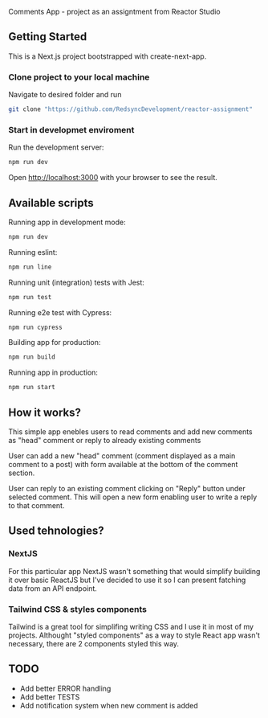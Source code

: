 Comments App - project as an assigntment from Reactor Studio

## Getting Started

This is a Next.js project bootstrapped with create-next-app.

### Clone project to your local machine

Navigate to desired folder and run

```bash
git clone "https://github.com/RedsyncDevelopment/reactor-assignment"
```

### Start in developmet enviroment

Run the development server:

```bash
npm run dev
```

Open [http://localhost:3000](http://localhost:3000) with your browser to see the result.

## Available scripts

Running app in development mode:

```bash
npm run dev
```

Running eslint:

```bash
npm run line
```

Running unit (integration) tests with Jest:

```bash
npm run test
```

Running e2e test with Cypress:

```bash
npm run cypress
```

Building app for production:

```bash
npm run build
```

Running app in production:

```bash
npm run start
```

## How it works?

This simple app enebles users to read comments and add new comments as "head" comment or reply to already existing comments

User can add a new "head" comment (comment displayed as a main comment to a post) with form available at the bottom of the comment section.

User can reply to an existing comment clicking on "Reply" button under selected comment. This will open a new form enabling user to write a reply to that comment.

## Used tehnologies?

### NextJS

For this particular app NextJS wasn't something that would simplify building it over basic ReactJS but I've decided to use it so I can present fatching data from an API endpoint.

### Tailwind CSS & styles components

Tailwind is a great tool for simplifing writing CSS and I use it in most of my projects. Althought "styled components" as a way to style React app wasn't necessary, there are 2 components styled this way.

## TODO

- Add better ERROR handling
- Add better TESTS
- Add notification system when new comment is added
